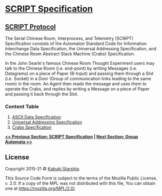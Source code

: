 # [SCRIPT Specification](../)

## [SCRIPT Protocol](./)

The Serial Chinese Room, Interprocess, and Telemetry (SCRIPT) Specification consists of the Automaton Standard Code for Information Interchange Data Specification, the Universal Addressing Specification, and the Chinese Room Abstract Stack Machine (Crabs) Specification.

In the John Searle's famous Chinese Room Thought Experiment users may talk to the Chinese Room (i.e. end-point) by writing Messages (i.e. Datagrams) on a piece of Paper (B-Input) and passing them through a Slot (i.e. Socket) in a Door (Group of communication links leading to the same room) in the room. An Agent then reads the message and uses them to operate the Crabs, and replies by writing a Message on a piece of Paper and passing it back through the Slot.

### Content Table

1. [ASCII Data Specification](./ascii_data/)
1. [Universal Addressing Specification](./universal_addressing)
1. [Crabs Specification](./crabs/)

**[<< Previous Section: SCRIPT Specification](../) | [Next Section: Group Automata >>](./GroupAutomata)**

## License

Copyright 2015-21 © [Kabuki Starship](https://kabukistarship.com).

This Source Code Form is subject to the terms of the Mozilla Public License, v. 2.0. If a copy of the MPL was not distributed with this file, You can obtain one at <https://mozilla.org/MPL/2.0/>.
